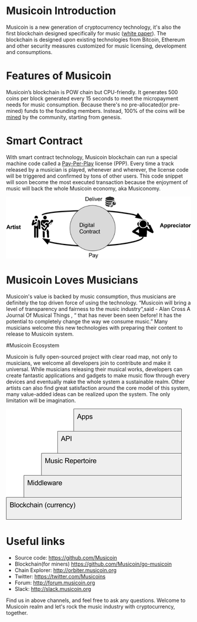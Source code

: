 # Musicoin Introduction

Musicoin is a new generation of cryptocurrency technology, it's also the first blockchain designed specifically for music ([white paper](https://medium.com/@musicoin/musicoin-free-creations-while-rewarding-creators-2832f7d2bd33)). The blockchain is designed upon existing technologies from Bitcoin, Ethereum and other security measures customized for music licensing, development and consumptions.   

# Features of Musicoin

Musicoin’s blockchain is POW chain but CPU-friendly. It generates 500 coins per block generated every 15 seconds to meet the micropayment needs for music consumption. Because there's no pre-allocated(or pre-mined) funds to the founding members.  Instead, 100% of the coins will be [mined](https://github.com/Musicoin/go-musicoin/wiki/Start-a-miner) by the community, starting from genesis.

# Smart Contract
With smart contract technology, Musicoin blockchain can run a special machine code called a [Pay-Per-Play](https://github.com/Musicoin/Introduction/wiki/Pay-Per-Play(PPP)) license (PPP). Every time a track released by a musician is played, whenever and wherever, the license code will be triggered and confirmed by tons of other users. This code snippet will soon become the most executed transaction because the enjoyment of music will back the whole Musicoin economy, aka Musiconomy.

![ppp](https://github.com/Musicoin/Introduction/blob/master/images/ppp.png "Pay Per Play")

# Musicoin Loves Musicians

Musicoin's value is backed by music consumption, thus musicians are definitely the top driven force of using the technology. “Musicoin will bring a level of transparency and fairness to the music industry”,said  - Alan Cross  A Journal Of Musical Things , “ that has never been seen before! It has the potential to completely change the way we consume music.” Many musicians welcome this new technologies with preparing their content to release to Musicoin system.   

#Musicoin Ecosystem

Musicoin is fully open-sourced project with clear road map, not only to musicians, we welcome all developers join to contribute and make it universal. While musicians releasing their musical works, developers can create fantastic applications and gadgets to make music flow through every devices and eventually make the whole system a sustainable realm. Other artists can also find great satisfaction around the core model of this system, many value-added ideas can be realized upon the system. The only limitation will be imagination.

![architecture](https://github.com/Musicoin/Introduction/blob/master/images/tiers.png?raw=true "architecture")

# Useful links
* Source code: https://github.com/Musicoin
* Blockchain(for miners)  https://github.com/Musicoin/go-musicoin
* Chain Explorer: http://orbiter.musicoin.org  
* Twitter:  https://twitter.com/Musicoins
* Forum: http://forum.musicoin.org
* Slack: http://slack.musicoin.org

Find us in above channels, and feel free to ask any questions. Welcome to Musicoin realm and let's rock the music industry with cryptocurrency, together.
